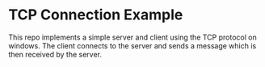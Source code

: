 # TCP Connection Example
This repo implements a simple server and client using the TCP protocol on windows. The client connects to the server and sends a message which is then received by the server.
